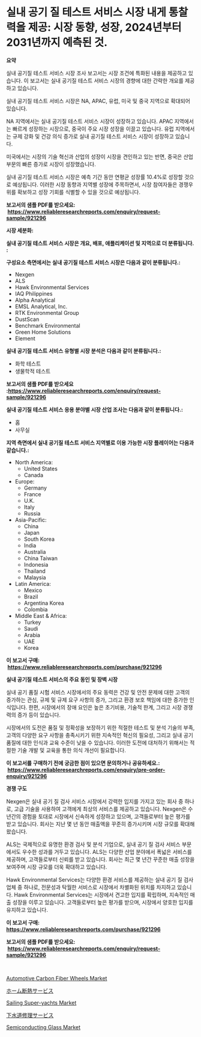 <p><h1>실내 공기 질 테스트 서비스 시장 내게 통찰력을 제공: 시장 동향, 성장, 2024년부터 2031년까지 예측된 것.</h1></p><p><strong>요약</strong></p>
<p><p>실내 공기질 테스트 서비스 시장 조사 보고서는 시장 조건에 특화된 내용을 제공하고 있습니다. 이 보고서는 실내 공기질 테스트 서비스 시장의 경향에 대한 간략한 개요를 제공하고 있습니다. </p><p>실내 공기질 테스트 서비스 시장은 NA, APAC, 유럽, 미국 및 중국 지역으로 확대되어 있습니다. </p><p>NA 지역에서는 실내 공기질 테스트 서비스 시장이 성장하고 있습니다. APAC 지역에서는 빠르게 성장하는 시장으로, 중국이 주요 시장 성장을 이끌고 있습니다. 유럽 지역에서는 규제 강화 및 건강 의식 증가로 실내 공기질 테스트 서비스 시장이 성장하고 있습니다. </p><p>미국에서는 시장의 기술 혁신과 산업의 성장이 시장을 견인하고 있는 반면, 중국은 산업 부문의 빠른 증가로 시장이 성장했습니다. </p><p>실내 공기질 테스트 서비스 시장은 예측 기간 동안 연평균 성장률 10.4%로 성장할 것으로 예상됩니다. 이러한 시장 동향과 지역별 성장에 주목하면서, 시장 참여자들은 경쟁우위를 확보하고 성장 기회를 식별할 수 있을 것으로 예상됩니다.</p></p>
<p><strong>보고서의 샘플 PDF를 받으세요: &nbsp;<a href="https://www.reliableresearchreports.com/enquiry/request-sample/921296">https://www.reliableresearchreports.com/enquiry/request-sample/921296</a></strong></p>
<p><strong>시장 세분화:</strong></p>
<p><strong> 실내 공기질 테스트 서비스 시장은 개요, 배포, 애플리케이션 및 지역으로 더 분류됩니다. :</strong></p>
<p><strong>구성요소 측면에서는 실내 공기질 테스트 서비스 시장은 다음과 같이 분류됩니다.:</strong></p>
<p><ul><li>Nexgen</li><li>ALS</li><li>Hawk Environmental Services</li><li>IAQ Philippines</li><li>Alpha Analytical</li><li>EMSL Analytical, Inc.</li><li>RTK Environmental Group</li><li>DustScan</li><li>Benchmark Environmental</li><li>Green Home Solutions</li><li>Element</li></ul></p>
<p><strong> 실내 공기질 테스트 서비스 유형별 시장 분석은 다음과 같이 분류됩니다.:</strong></p>
<p><ul><li>화학 테스트</li><li>생물학적 테스트</li></ul></p>
<p><strong>보고서의 샘플 PDF를 받으세요 :<a href="https://www.reliableresearchreports.com/enquiry/request-sample/921296">https://www.reliableresearchreports.com/enquiry/request-sample/921296</a></strong></p>
<p><strong> 실내 공기질 테스트 서비스 응용 분야별 시장 산업 조사는 다음과 같이 분류됩니다.:</strong></p>
<p><ul><li>홈</li><li>사무실</li></ul></p>
<p><strong>지역 측면에서 실내 공기질 테스트 서비스 지역별로 이용 가능한 시장 플레이어는 다음과 같습니다.:</strong></p>
<p><ul>
    <li>
        North America:
        <ul>
            <li>United States</li>
            <li>Canada</li>
        </ul>
    </li>
    <li>
        Europe:
        <ul>
            <li>Germany</li>
            <li>France</li>
            <li>U.K.</li>
            <li>Italy</li>
            <li>Russia</li>
        </ul>
    </li>
    <li>
        Asia-Pacific:
        <ul>
            <li>China</li>
            <li>Japan</li>
            <li>South Korea</li>
            <li>India</li>
            <li>Australia</li>
            <li>China Taiwan</li>
            <li>Indonesia</li>
            <li>Thailand</li>
            <li>Malaysia</li>
        </ul>
    </li>
    <li>
        Latin America:
        <ul>
            <li>Mexico</li>
            <li>Brazil</li>
            <li>Argentina Korea</li>
            <li>Colombia</li>
        </ul>
    </li>
    <li>
        Middle East & Africa:
        <ul>
            <li>Turkey</li>
            <li>Saudi</li>
            <li>Arabia</li>
            <li>UAE</li>
            <li>Korea</li>
        </ul>
    </li>
    </ul></p>
<p><strong>이 보고서 구매: &nbsp;<a href="https://www.reliableresearchreports.com/purchase/921296">https://www.reliableresearchreports.com/purchase/921296</a></strong></p>
<p><strong>실내 공기질 테스트 서비스의 주요 동인 및 장벽 시장</strong></p>
<p><p>실내 공기 품질 시험 서비스 시장에서의 주요 동력은 건강 및 안전 문제에 대한 고객의 증가하는 관심, 규제 및 규제 요구 사항의 증가, 그리고 환경 보호 책임에 대한 증가한 인식입니다. 한편, 시장에서의 장애 요인은 높은 초기비용, 기술적 한계, 그리고 시장 경쟁력의 증가 등이 있습니다.</p><p>시장에서의 도전은 품질 및 정확성을 보장하기 위한 적절한 테스트 및 분석 기술의 부족, 고객의 다양한 요구 사항을 충족시키기 위한 지속적인 혁신의 필요성, 그리고 실내 공기 품질에 대한 인식과 교육 수준이 낮을 수 있습니다. 이러한 도전에 대처하기 위해서는 적절한 기술 개발 및 교육을 통한 의식 개선이 필요합니다.</p></p>
<p><strong>이 보고서를 구매하기 전에 궁금한 점이 있으면 문의하거나 공유하세요.: &nbsp;<a href="https://www.reliableresearchreports.com/enquiry/pre-order-enquiry/921296">https://www.reliableresearchreports.com/enquiry/pre-order-enquiry/921296</a></strong></p>
<p><strong>경쟁 구도</strong></p>
<p><p>Nexgen은 실내 공기 질 검사 서비스 시장에서 강력한 입지를 가지고 있는 회사 중 하나로, 고급 기술을 사용하여 고객에게 최상의 서비스를 제공하고 있습니다. Nexgen은 수년간의 경험을 토대로 시장에서 신속하게 성장하고 있으며, 고객들로부터 높은 평가를 받고 있습니다. 회사는 지난 몇 년 동안 매출액을 꾸준히 증가시키며 시장 규모를 확대해 왔습니다.</p><p>ALS는 국제적으로 유명한 환경 검사 및 분석 기업으로, 실내 공기 질 검사 서비스 부문에서도 우수한 성과를 거두고 있습니다. ALS는 다양한 산업 분야에서 폭넓은 서비스를 제공하며, 고객들로부터 신뢰를 받고 있습니다. 회사는 최근 몇 년간 꾸준한 매출 성장을 보여주며 시장 규모를 더욱 확대하고 있습니다.</p><p>Hawk Environmental Services는 다양한 환경 서비스를 제공하는 실내 공기 질 검사 업체 중 하나로, 전문성과 탁월한 서비스로 시장에서 차별화된 위치를 차지하고 있습니다. Hawk Environmental Services는 시장에서 견고한 입지를 확립하며, 지속적인 매출 성장을 이루고 있습니다. 고객들로부터 높은 평가를 받으며, 시장에서 양호한 입지를 유지하고 있습니다.</p></p>
<p><strong>이 보고서 구매: &nbsp; <a href="https://www.reliableresearchreports.com/purchase/921296">https://www.reliableresearchreports.com/purchase/921296</a></strong></p>
<p><strong>보고서의 샘플 PDF를 받으세요: &nbsp;<a href="https://www.reliableresearchreports.com/enquiry/request-sample/921296">https://www.reliableresearchreports.com/enquiry/request-sample/921296</a></strong><strong></strong></p>
<p>&nbsp;</p>
<p><p><a href="https://github.com/jj19131/Market-Research-Report-List-1/blob/main/automotive-carbon-fiber-wheels-market.md">Automotive Carbon Fiber Wheels Market</a></p><p><a href="https://github.com/lababdou/Market-Research-Report-List-2/blob/main/6532324182114.md">ホーム断熱サービス</a></p><p><a href="https://issuu.com/reportprime-2/docs/sailing-super-yachts-market-size-2030.pptx">Sailing Super-yachts Market</a></p><p><a href="https://github.com/mohamedbakry57/Market-Research-Report-List-2/blob/main/7318648182113.md">下水道修理サービス</a></p><p><a href="https://issuu.com/reportprime-2/docs/semiconducting-glass-market-size-2030.pptx">Semiconducting Glass Market</a></p></p>